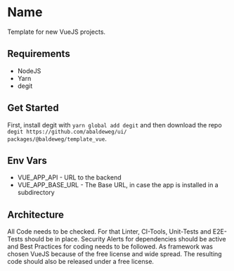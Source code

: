# Name

Template for new VueJS projects.

## Requirements

- NodeJS
- Yarn
- degit

## Get Started

First, install degit with `yarn global add degit` and then download the repo `degit https://github.com/abaldeweg/ui/ packages/@baldeweg/template_vue`.

## Env Vars

- VUE_APP_API - URL to the backend
- VUE_APP_BASE_URL - The Base URL, in case the app is installed in a subdirectory

## Architecture

All Code needs to be checked. For that Linter, CI-Tools, Unit-Tests and E2E-Tests should be in place. Security Alerts for dependencies should be active and Best Practices for coding needs to be followed. As framework was chosen VueJS because of the free license and wide spread. The resulting code should also be released under a free license.
